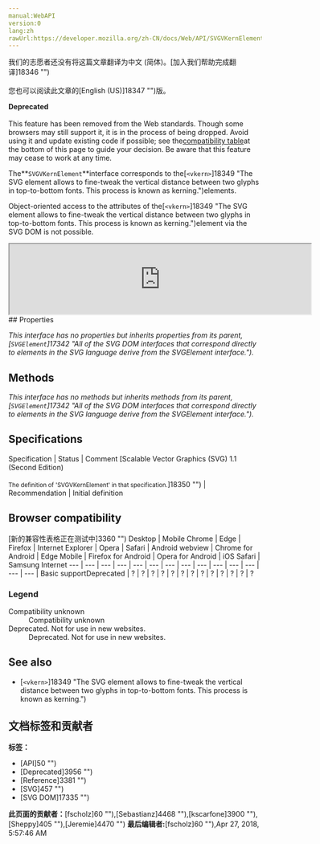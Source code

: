```yaml
---
manual:WebAPI
version:0
lang:zh
rawUrl:https://developer.mozilla.org/zh-CN/docs/Web/API/SVGVKernElement
---
```




<bdi>我们的志愿者还没有将这篇文章翻译为<bdi>中文 (简体)</bdi>。[加入我们帮助完成翻译]18346 "")<br></br>您也可以阅读此文章的[English (US)]18347 "")版。</bdi>






**Deprecated**<br></br>This feature has been removed from the Web standards. Though some browsers may still support it, it is in the process of being dropped. Avoid using it and update existing code if possible; see the[compatibility table](%3193#Browser_compatibility "")at the bottom of this page to guide your decision. Be aware that this feature may cease to work at any time.





The**`SVGVKernElement`**interface corresponds to the[`<vkern>`]18349 "The <vkern> SVG element allows to fine-tweak the vertical distance between two glyphs in top-to-bottom fonts. This process is known as kerning.")elements.



Object-oriented access to the attributes of the[`<vkern>`]18349 "The <vkern> SVG element allows to fine-tweak the vertical distance between two glyphs in top-to-bottom fonts. This process is known as kerning.")element via the SVG DOM is not possible.

<iframe src='https://mdn.mozillademos.org/en-US/docs/Web/API/SVGVKernElement$samples/inheritance_diagram?revision=1377422' width='600' height='140'></iframe>
## Properties<a name="Properties"></a>


<em>This interface has no properties but inherits properties from its parent,[`SVGElement`]17342 "All of the SVG DOM interfaces that correspond directly to elements in the SVG language derive from the SVGElement interface.").</em>


## Methods<a name="Methods"></a>


<em>This interface has no methods but inherits methods from its parent,[`SVGElement`]17342 "All of the SVG DOM interfaces that correspond directly to elements in the SVG language derive from the SVGElement interface.").</em>


## Specifications<a name="Specifications"></a>
Specification | Status | Comment 
[Scalable Vector Graphics (SVG) 1.1 (Second Edition)<br></br><small>The definition of &#39;SVGVKernElement&#39; in that specification.</small>]18350 "") | Recommendation | Initial definition 


## Browser compatibility<a name="Browser_compatibility"></a>
[新的兼容性表格正在测试中<i></i>]3360 "")
<abbr>Desktop<i></i></abbr> | <abbr>Mobile<i></i></abbr> 
<abbr>Chrome<i></i></abbr> | <abbr>Edge<i></i></abbr> | <abbr>Firefox<i></i></abbr> | <abbr>Internet Explorer<i></i></abbr> | <abbr>Opera<i></i></abbr> | <abbr>Safari<i></i></abbr> | <abbr>Android webview<i></i></abbr> | <abbr>Chrome for Android<i></i></abbr> | <abbr>Edge Mobile<i></i></abbr> | <abbr>Firefox for Android<i></i></abbr> | <abbr>Opera for Android<i></i></abbr> | <abbr>iOS Safari<i></i></abbr> | <abbr>Samsung Internet<i></i></abbr> 
 ---  |  ---  |  ---  |  ---  |  ---  |  ---  |  ---  |  ---  |  ---  |  ---  |  ---  |  ---  |  ---  |  ---  | 
Basic support<abbr>Deprecated<i></i></abbr> | <abbr>?</abbr> | <abbr>?</abbr> | <abbr>?</abbr> | <abbr>?</abbr> | <abbr>?</abbr> | <abbr>?</abbr> | <abbr>?</abbr> | <abbr>?</abbr> | <abbr>?</abbr> | <abbr>?</abbr> | <abbr>?</abbr> | <abbr>?</abbr> | <abbr>?</abbr> 


### Legend<a name="Legend"></a>
<dl><dt id=''><abbr>Compatibility unknown</abbr></dt><dd>Compatibility unknown</dd><dt id=''><abbr>Deprecated. Not for use in new websites.<i></i></abbr></dt><dd>Deprecated. Not for use in new websites.</dd></dl>

## See also<a name="See_also"></a>

* [`<vkern>`]18349 "The <vkern> SVG element allows to fine-tweak the vertical distance between two glyphs in top-to-bottom fonts. This process is known as kerning.")







## 文档标签和贡献者
**标签：**
* [API]50 "")
* [Deprecated]3956 "")
* [Reference]3381 "")
* [SVG]457 "")
* [SVG DOM]17335 "")

**此页面的贡献者：**[fscholz]60 ""),[Sebastianz]4468 ""),[kscarfone]3900 ""),[Sheppy]405 ""),[Jeremie]4470 "")
**最后编辑者:**[fscholz]60 ""),<time>Apr 27, 2018, 5:57:46 AM</time>


